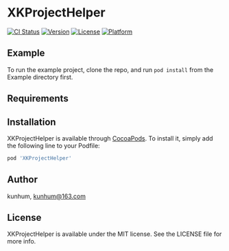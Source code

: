 # XKProjectHelper

[![CI Status](https://img.shields.io/travis/kunhum/XKProjectHelper.svg?style=flat)](https://travis-ci.org/kunhum/XKProjectHelper)
[![Version](https://img.shields.io/cocoapods/v/XKProjectHelper.svg?style=flat)](https://cocoapods.org/pods/XKProjectHelper)
[![License](https://img.shields.io/cocoapods/l/XKProjectHelper.svg?style=flat)](https://cocoapods.org/pods/XKProjectHelper)
[![Platform](https://img.shields.io/cocoapods/p/XKProjectHelper.svg?style=flat)](https://cocoapods.org/pods/XKProjectHelper)

## Example

To run the example project, clone the repo, and run `pod install` from the Example directory first.

## Requirements

## Installation

XKProjectHelper is available through [CocoaPods](https://cocoapods.org). To install
it, simply add the following line to your Podfile:

```ruby
pod 'XKProjectHelper'
```

## Author

kunhum, kunhum@163.com

## License

XKProjectHelper is available under the MIT license. See the LICENSE file for more info.
